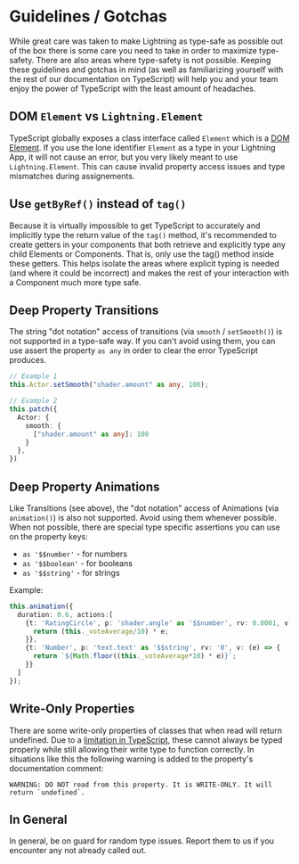 # Guidelines / Gotchas

While great care was taken to make Lightning as type-safe as possible out of the box there is some care you need to take in order to maximize type-safety. There are also areas where type-safety is not possible. Keeping these guidelines and gotchas in mind (as well as familiarizing yourself with the rest of our documentation on TypeScript) will help you and your team enjoy the power of TypeScript with the least amount of headaches.

## DOM `Element` vs `Lightning.Element`

TypeScript globally exposes a class interface called `Element` which is a [DOM Element](https://developer.mozilla.org/en-US/docs/Web/API/Element). If you use the lone identifier `Element` as a type in your Lightning App, it will not cause an error, but you very likely meant to use `Lightning.Element`. This can cause invalid property access issues and type mismatches during assignements.

## Use `getByRef()` instead of `tag()`

Because it is virtually impossible to get TypeScript to accurately and implicitly type the return value of the `tag()` method, it's recommended to create getters in your components that both retrieve and explicitly type any child Elements or Components. That is, only use the tag() method inside these getters. This helps isolate the areas where explicit typing is needed (and where it could be incorrect) and makes the rest of your interaction with a Component much more type safe.

## Deep Property Transitions

The string "dot notation" access of transitions (via `smooth` / `setSmooth()`) is not supported in a type-safe way. If you can't avoid using them, you can use assert the property `as any` in order to clear the error TypeScript produces.

```ts
// Example 1
this.Actor.setSmooth("shader.amount" as any, 100);

// Example 2
this.patch({
  Actor: {
    smooth: {
      ["shader.amount" as any]: 100
    }
  },
})
```

## Deep Property Animations

Like Transitions (see above), the "dot notation" access of Animations (via `animation()`) is also not supported. Avoid using them whenever possible. When not possible, there are special type specific assertions you can use on the property keys:

- `as '$$number'` - for numbers
- `as '$$boolean'` - for booleans
- `as '$$string'` - for strings

Example:
```ts
this.animation({
  duration: 0.6, actions:[
    {t: 'RatingCircle', p: 'shader.angle' as '$$number', rv: 0.0001, v: (e) => {
      return (this._voteAverage/10) * e;
    }},
    {t: 'Number', p: 'text.text' as '$$string', rv: '0', v: (e) => {
      return `${Math.floor((this._voteAverage*10) * e)}`;
    }}
  ]
});
```

## Write-Only Properties

There are some write-only properties of classes that when read will return undefined. Due to a [limitation in TypeScript](https://github.com/microsoft/TypeScript/issues/43662), these cannot always be typed properly while still allowing their write type to function correctly. In situations like this the following warning is added to the property's documentation comment:
```
WARNING: DO NOT read from this property. It is WRITE-ONLY. It will return `undefined`.
```

## In General

In general, be on guard for random type issues. Report them to us if you encounter any not already called out.
